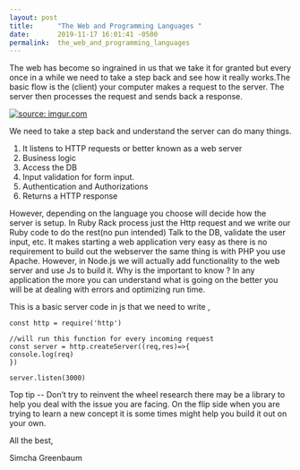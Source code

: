 ```yaml
---
layout: post
title:      "The Web and Programming Languages "
date:       2019-11-17 16:01:41 -0500
permalink:  the_web_and_programming_languages
---
```




The web has become so ingrained in us that we take it for granted but every once in a while we need to take a step back and see how it really works.The basic flow is the (client) your computer makes a request to the server. The server then processes the request and sends back a response. 

<a href="https://imgur.com/XTrE74B"><img src="https://i.imgur.com/XTrE74B.png" title="source: imgur.com" /></a>


We need to take a step back and understand the server can do many things.
1. It listens to  HTTP requests or better known as a web server
2. Business logic
3. Access the DB
4. Input validation for form input.
5. Authentication and Authorizations
6. Returns a  HTTP response



However, depending on the language you choose will decide how the server is setup. In Ruby Rack process just the Http request and we write our Ruby code to do the rest(no pun intended)  Talk to the DB, validate the user input, etc. It makes starting a web application very easy as there is no requirement to build out the webserver the same thing is with PHP  you use Apache. However, in Node.js we will actually add functionality to the web server and use Js to build it. Why is the important to know ? In any application the more you can understand what is going on the better you will be at dealing with errors and optimizing run time.

This is a basic server code in js that we need to write ,
```
const http = require('http')

//will run this function for every incoming request
const server = http.createServer((req,res)=>{
console.log(req)
})

server.listen(3000)
```

Top tip -- Don’t try to reinvent the wheel research there may be a library to help you deal with the issue you are facing. On the flip side when you are trying to learn a new concept it is some times might help you build it out on your own.

All the best,

Simcha Greenbaum
